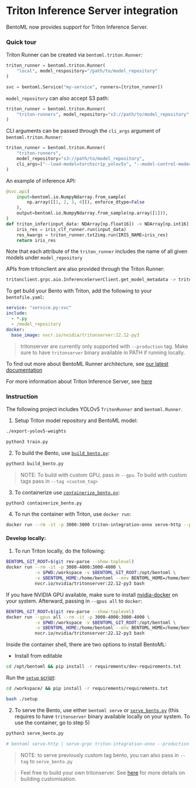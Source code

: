 # Triton Inference Server integration

BentoML now provides support for Triton Inference Server.

### Quick tour

Triton Runner can be created via `bentoml.triton.Runner`:

```python
triton_runner = bentoml.triton.Runner(
    "local", model_respository="/path/to/model_repository"
)

svc = bentoml.Service("my-service", runners=[triton_runner])
```

`model_repository` can also accept S3 path:

```python
triton_runner = bentoml.triton.Runner(
    "triton-runners", model_repository="s3://path/to/model_repository"
)
```

CLI arguments can be passed through the `cli_args` argument of `bentoml.triton.Runner`:

```python
triton_runner = bentoml.triton.Runner(
    "triton-runners",
    model_repository="s3://path/to/model_repository",
    cli_args=["--load-model=torchscrip_yolov5s", "--model-control-mode=explicit"],
)
```

An example of inference API:

```python
@svc.api(
    input=bentoml.io.NumpyNdarray.from_sample(
        np.array([[1, 2, 3, 4]]), enforce_dtype=False
    ),
    output=bentoml.io.NumpyNdarray.from_sample(np.array([1])),
)
def triton_infer(input_data: NDArray[np.float16]) -> NDArray[np.int16]:
    iris_res = iris_clf_runner.run(input_data)
    res_kwargs = triton_runner.txt2img.run(IRIS_NAME=iris_res)
    return iris_res
```

Note that each attribute of the `triton_runner` includes the name of all given
models under `model_repository`

APIs from tritonclient are also provided through the Triton Runner:

```python
tritonclient.grpc.aio.InferenceServerClient.get_model_metadata -> triton_runner.get_model_metadata | triton_runner.grpc_get_model_metadata
```

To get build your Bento with Triton, add the following to your `bentofile.yaml`:

```yaml
service: "service.py:svc"
include:
  - *.py
  - /model_repository
docker:
  base_image: nvcr.io/nvidia/tritonserver:22.12-py3
```

> tritonserver are currently only supported with `--production` tag. Make sure
> to have `tritonserver` binary available in PATH if running locally.

To find out more about BentoML Runner architecture, see
[our latest documentation](https://docs.bentoml.org/en/latest/concepts/runner.html#)

For more information about Triton Inference Server, see
[here](https://github.com/triton-inference-server/server)

### Instruction

The following project includes YOLOv5 `TritonRunner` and `bentoml.Runner`.

1. Setup Triton model repository and BentoML model:

```bash
./export-yolov5-weights

python3 train.py
```

2. To build the Bento, use [`build_bento.py`](./build_bento.py):

```bash
python3 build_bento.py
````

> NOTE: To build with custom GPU, pass in `--gpu`. To build with custom tags
> pass in `--tag <custom_tag>`

3. To containerize use [`containerize_bento.py`](./containerize_bento.py):

```bash
python3 containerize_bento.py
```

4. To run the container with Triton, use `docker run`:

```bash
docker run --rm -it -p 3000:3000 triton-integration-onnx serve-http --production
```

#### Develop locally:

1. To run Triton locally, do the following:

```bash
BENTOML_GIT_ROOT=$(git rev-parse --show-toplevel)
docker run --rm -it -p 3000-4000:3000-4000 \
           -v $PWD:/workspace -v $BENTOML_GIT_ROOT:/opt/bentoml \
           -v $BENTOML_HOME:/home/bentoml --env BENTOML_HOME=/home/bentoml \
           nvcr.io/nvidia/tritonserver:22.12-py3 bash
```

If you have NVIDIA GPU available, make sure to install 
[nvidia-docker](https://github.com/NVIDIA/nvidia-docker) on your system.
Afterward, passing in `--gpus all` to `docker`:

```bash
BENTOML_GIT_ROOT=$(git rev-parse --show-toplevel)
docker run --gpus all --rm -it -p 3000-4000:3000-4000 \
           -v $PWD:/workspace -v $BENTOML_GIT_ROOT:/opt/bentoml \
           -v $BENTOML_HOME:/home/bentoml --env BENTOML_HOME=/home/bentoml \
           nvcr.io/nvidia/tritonserver:22.12-py3 bash
```

Inside the container shell, there are two options to install BentoML:

- Install from editable

```bash
cd /opt/bentoml && pip install -r requirements/dev-requirements.txt
```

Run the [`setup` script](./setup):

```bash
cd /workspace/ && pip install -r requirements/requirements.txt

bash ./setup
```

2. To serve the Bento, use either `bentoml serve` or
   [`serve_bento.py`](./serve_bento.py) (this requires to have `tritonserver` binary available locally on your system. To use the container, go to step 5)

```bash
python3 serve_bento.py

# bentoml serve-http | serve-grpc triton-integration-onnx --production
```

> NOTE: to serve previously custom tag bento, you can also pass in `--tag` to
> `serve_bento.py`


> Feel free to build your own tritonserver. See
> [here](https://github.com/triton-inference-server/server/blob/main/docs/customization_guide/build.md)
> for more details on building customisation.

<!-- 
docker run --rm -it -p 3000-3030:3000-3030 -v $(pwd)/model_repository:/models -v ${PWD}:/workspace -v ${BENTOML_GIT_ROOT}:/opt/bentoml -e BENTOML_HOME=/opt/bentoml -v $BENTOML_HOME:/opt/bentoml nvcr.io/nvidia/tritonserver:22.12-py3 bash

cd /opt/bentoml && pip install -r requirements/dev-requirements.txt && cd /workspace && pip install -r requirements/requirements.txt && python3 train.py && ./setup && bentoml serve-http --production 
-->

